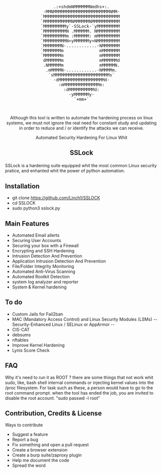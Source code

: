 <pre><p align="center">
    
         .:+shdmNMMMMMMNmdhs+:.         
     -MMNMMMMMMMMMMMMMMMMMMMMMMNMM-     
    `MMMMMMMMMMMMMMMMMMMMMMMMMMMMMM     
    `MMMMMMMMMMMNMMMMMMNMMMMMMMMMMM     
    `MMMMMMMMMy`-SSLock-`yMMMMMMMMM     
    `MMMMMMMMMN .MMMMMM. NMMMMMMMMM     
    `MMMMMMMMMm :MMMMMM: mMMMMMMMMM     
    `MMMMMMMMMN+yMMMMMMy+NMMMMMMMMM     
    `MMMMMMMN-............-NMMMMMMM     
    `MMMMMMMm              mMMMMMMM     
    `MMMMMMMm              mMMMMMMM     
     dMMMMMMm              mMMMMMMd     
     .NMMMMMm              mMMMMMN.     
      .mMMMMN-............-NMMMMm.      
       `sMMMMMMMMMMMMMMMMMMMMMMs`       
         -dMMMMMMMMMMMMMMMMMMd-         
           :mMMMMMMMMMMMMMMm:           
             :dMMMMMMMMMMd:             
               -yMMMMMMy-               
                 `+mm+`                 

</pre></p>

<p align="center">
Although this tool is written to automate the hardening process on linux systems, we must not ignore the real need for constant study and updating in order to reduce and / or identify the attacks we can receive.
</p>


<p align="center">
Automated Security Hardening For Linux Whit
</p>
<h2><p align="center">
SSLock
</p></h2> 


SSLock is a hardening suite equipped whit the most common Linux security pratice, and enhanted whit the power of python automation.

## Installation

- git clone https://github.com/Linch1/SSLOCK
- cd SSLOCK
- sudo python3 sslock.py

## Main Features

* Automated Email allerts
* Securing User Accounts
* Securing your box with a Firewall
* Encrypting and SSH Hardening
* Intrusion Detection And Prevention
* Application Intrusion Detection And Prevention
* File/Folder Integrity Monitoring
* Automated Anti-Virus Scanning
* Automated Rootkit Detection
* system log analyzer and reporter
* System & Kernel hardening

## To do

* Custom Jails for Fail2ban
* MAC (Mandatory Access Control) and Linux Security Modules (LSMs) -- Security-Enhanced Linux / SELinux  or AppArmor --
* CIS-CAT 
* debsums 
* nftables 
* Improve Kernel Hardening
* Lynis Score Check

## FAQ
Why it's need to run it as ROOT ?
there are some things that not work whit sudo, like, bash shell internal commands or injecting kernel values into the /proc filesystem. For task such as these, a person would have to go to the root command prompt.
when the tool has ended the job, you are invited to disable the root account. "sudo passwd -l root"


## Contribution, Credits & License

Ways to contribute

   * Suggest a feature
   * Report a bug
   * Fix something and open a pull request
   * Create a browser extension
   * Create a burp suite/zaproxy plugin
   * Help me document the code
   * Spread the word
